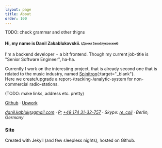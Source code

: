 ```yaml
---
layout: page
title: About
order: 100
---
```


TODO: check grammar and other thigns

#### Hi, my name is Danil Zakablukovskii. <sub><sup>(Данил Закаблуковский)</sup></sub>

I'm a backend developer + a bit frontend. Though my current job-title is "Senior Software Engineer", ha-ha.

Currently I work on the interesting project, that is already second one that is related to the music industry, named [Spinitron](spinitron.com){:target="_blank"}.  
Here we create/upgrade a report-/tracking-/analytic-system for non-commercial radio-stations.

(TODO: make links, address etc. pretty)

<a href="https://github.com/djagya" rel="me nofollow" target="_blank">Github</a> ·
<a href="https://www.upwork.com/o/profiles/users/_~01f7bfe08002f58952/" rel="me nofollow" target="_blank">Upwork</a>

<address>
  <a href="mailto:danil.kabluk@gmail.com">danil.kabluk@gmail.com</a> ·
  <abbr title="Phone">P:</abbr> <a href="tel:+491743132757">+49 174 31-32-757</a> ·
  Skype: <a href="skype:re_coil">re_coil</a> ·
  Berlin, Germany
</address>


### Site
Created with Jekyll (and few sleepless nights), hosted on Github.
